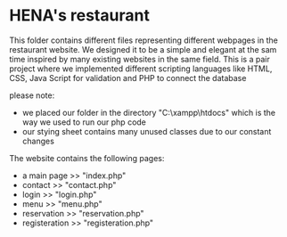 # HENA's restaurant
This folder contains different files representing different webpages in the restaurant website.
We designed it to be a simple and elegant at the sam time inspired by many existing websites in the same field.
This is a pair project where we implemented different scripting languages like HTML, CSS, Java Script for validation and PHP to connect the database

please note:
- we placed our folder in the directory "C:\xampp\htdocs" which is the way we used to run our php code 
- our stying sheet contains many unused classes due to our constant changes 
 
The website contains the following pages:
- a main page >> "index.php"
- contact >> "contact.php"
- login >> "login.php"
- menu >> "menu.php"
- reservation >> "reservation.php"
- registeration >> "registeration.php"
